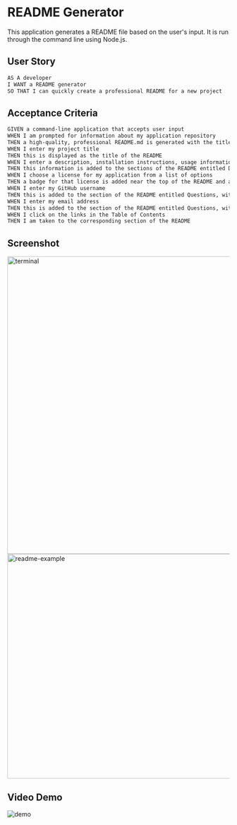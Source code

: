 # README Generator

This application generates a README file based on the user's input. It is run through the command line using Node.js.

## User Story

```md
AS A developer
I WANT a README generator
SO THAT I can quickly create a professional README for a new project
```

## Acceptance Criteria

```md
GIVEN a command-line application that accepts user input
WHEN I am prompted for information about my application repository
THEN a high-quality, professional README.md is generated with the title of my project and sections entitled Description, Table of Contents, Installation, Usage, License, Contributing, Tests, and Questions
WHEN I enter my project title
THEN this is displayed as the title of the README
WHEN I enter a description, installation instructions, usage information, contribution guidelines, and test instructions
THEN this information is added to the sections of the README entitled Description, Installation, Usage, Contributing, and Tests
WHEN I choose a license for my application from a list of options
THEN a badge for that license is added near the top of the README and a notice is added to the section of the README entitled License that explains which license the application is covered under
WHEN I enter my GitHub username
THEN this is added to the section of the README entitled Questions, with a link to my GitHub profile
WHEN I enter my email address
THEN this is added to the section of the README entitled Questions, with instructions on how to reach me with additional questions
WHEN I click on the links in the Table of Contents
THEN I am taken to the corresponding section of the README
```
## Screenshot
<img width="674" alt="terminal" src="https://user-images.githubusercontent.com/111664734/204422802-1defc2aa-7117-48ce-8c00-af9b72403b72.png">

<img width="509" alt="readme-example" src="https://user-images.githubusercontent.com/111664734/204422835-825d5e53-6fa0-44c4-87b8-e5272f06d842.png">

## Video Demo
![demo](https://user-images.githubusercontent.com/111664734/204422857-311547bc-1e23-4e50-afd4-7562b334372d.gif)

